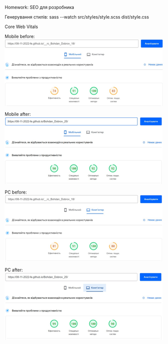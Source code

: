 Homework: SEO для розробника

Генерування стилів: sass --watch src/styles/style.scss dist/style.css

Core Web Vitals

Mobile before:
![Mobile before](readme/mobile.jpg)

Mobile after:
![Mobile after](readme/mobile-after.jpg)

PC before:
![Mobile before](readme/PC.jpg)

PC after:
![PC after](readme/PC-after.jpg)